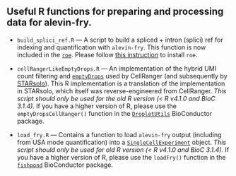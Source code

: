 ## Useful R functions for preparing and processing data for alevin-fry.

* `build_splici_ref.R` — A script to build a spliced + intron (splici) ref for indexing and quantification with `alevin-fry`. This function is now included in the [`roe`](https://github.com/COMBINE-lab/roe). Please follow [this instruction](https://github.com/COMBINE-lab/roe#installlation) to install `roe`.

* `cellRangerLikeEmptyDrops.R` — An implementation of the hybrid UMI count filtering and [`emptyDrops`](https://github.com/MarioniLab/DropletUtils) used by CellRanger (and subsequently by [STARsolo](https://github.com/alexdobin/STAR)). This R implementation is a translation of the implementation in STARsolo, which itself was reverse-engineered from CellRanger. *This script should only be used for the old R version ($<$ R v4.1.0 and BioC 3.1.4).* If you have a higher version of R, please use the `emptyDropsCellRanger()` function in the [`DropletUtils`](https://bioconductor.org/packages/release/bioc/html/DropletUtils.html) BioConductor package. 
* `load_fry.R` — Contains a function to load `alevin-fry` output (including from USA mode quantification) into a [`SingleCellExperiment`](https://bioconductor.org/packages/release/bioc/html/SingleCellExperiment.html) object. *This script should only be used for old R version ($<$ R v4.1.0 and BioC 3.1.4).* If you have a higher version of R, please use the `loadFry()` function in the [`fishpond`](https://bioconductor.org/packages/release/bioc/html/DropletUtils.html) BioConductor package. 
